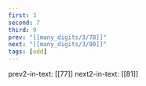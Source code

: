 ```yaml
---
first: 3
second: 7
third: 9
prev: "[[many_digits/3/78]]"
next: "[[many_digits/3/80]]"
tags: [odd]
---
```

prev2-in-text: [[77]]
next2-in-text: [[81]]
